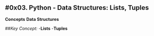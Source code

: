 #0x03. Python - Data Structures: Lists, Tuples
---
**Concepts**
**Data Structures**

##*Key Concept:*
-**Lists**
-**Tuples** 
